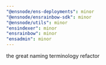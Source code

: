 ```yaml
---
"@ensnode/ens-deployments": minor
"@ensnode/ensrainbow-sdk": minor
"@ensnode/utils": minor
"ensindexer": minor
"ensrainbow": minor
"ensadmin": minor
---
```


the great naming terminology refactor
  